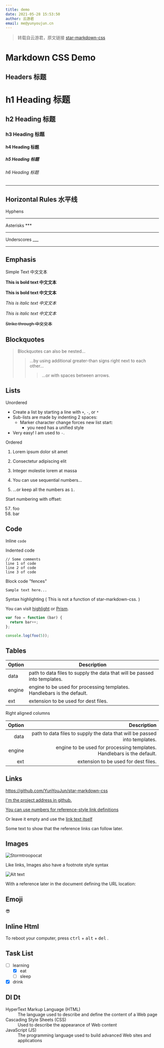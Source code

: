 ```yaml
---
title: demo
date: 2021-05-28 15:53:50
author: 云游君
email: me@yunyoujun.cn
---
```

> 转载自云游君，原文链接 [star-markdown-css](https://www.yunyoujun.cn/star-markdown-css/)

# Markdown CSS Demo

## Headers 标题

# h1 Heading 标题

## h2 Heading 标题

### h3 Heading 标题

#### h4 Heading 标题

##### h5 Heading 标题

###### h6 Heading 标题

---

## Horizontal Rules 水平线

Hyphens

---

Asterisks \*\*\*

---

Underscores \_\_\_

---

## Emphasis

Simple Text 中文文本

**This is bold text 中文文本**

**This is bold text 中文文本**

_This is italic text 中文文本_

_This is italic text 中文文本_

~~Strike through 中文文本~~

## Blockquotes

> Blockquotes can also be nested...
>
> > ...by using additional greater-than signs right next to each other...
> >
> > > ...or with spaces between arrows.

## Lists

Unordered

- Create a list by starting a line with `+`, `-`, or `*`
- Sub-lists are made by indenting 2 spaces:
  - Marker character change forces new list start:
    - you need has a unified style
- Very easy! I am used to `-`.

Ordered

1. Lorem ipsum dolor sit amet
2. Consectetur adipiscing elit
3. Integer molestie lorem at massa

4. You can use sequential numbers...
5. ...or keep all the numbers as `1.`

Start numbering with offset:

57. foo
1. bar

## Code

Inline `code`

Indented code

    // Some comments
    line 1 of code
    line 2 of code
    line 3 of code

Block code "fences"

```txt
Sample text here...
```

Syntax highlighting ( This is not a function of star-markdown-css. )

You can visit [highlight](https://github.com/highlightjs/highlight.js)
or [Prism](https://github.com/PrismJS/prism).

```js
var foo = function (bar) {
  return bar++;
};

console.log(foo(5));
```

## Tables

| Option | Description                                                               |
| ------ | ------------------------------------------------------------------------- |
| data   | path to data files to supply the data that will be passed into templates. |
| engine | engine to be used for processing templates. Handlebars is the default.    |
| ext    | extension to be used for dest files.                                      |

Right aligned columns

| Option |                                                               Description |
| -----: | ------------------------------------------------------------------------: |
|   data | path to data files to supply the data that will be passed into templates. |
| engine |    engine to be used for processing templates. Handlebars is the default. |
|    ext |                                      extension to be used for dest files. |

## Links

<https://github.com/YunYouJun/star-markdown-css>

[I'm the project address in github.][github]

[You can use numbers for reference-style link definitions][1]

Or leave it empty and use the [link text itself]

Some text to show that the reference links can follow later.

[github]: https://github.com/YunYouJun/star-markdown-css
[1]: https://yunyoujun.cn
[link text itself]: https://star-markdown-css.yunyoujun.cn

## Images

![Stormtroopocat](https://octodex.github.com/images/stormtroopocat.jpg "The Stormtroopocat")

Like links, Images also have a footnote style syntax

![Alt text][id]

With a reference later in the document defining the URL location:

[id]: https://octodex.github.com/images/dojocat.jpg "The Dojocat"

## Emoji

😎

## Inline Html

To reboot your computer, press <kbd>ctrl</kbd> + <kbd>alt</kbd> + <kbd>del</kbd> .

## Task List

- [ ] learning
  - [x] eat
  - [ ] sleep
- [x] drink

## Dl Dt

<dl>
  <dt>HyperText Markup Language (HTML)</dt>
  <dd>The language used to describe and define the content of a Web page</dd>
  <dt>Cascading Style Sheets (CSS)</dt>
  <dd>Used to describe the appearance of Web content</dd>
  <dt>JavaScript (JS)</dt>
  <dd>The programming language used to build advanced Web sites and applications</dd>
</dl>
